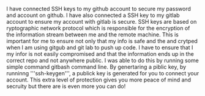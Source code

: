 I have connected SSH keys to my github account to secure my password and account on github. I have also connected a SSH key to my gitlab account to ensure my account with gitlab is secure. SSH keys are based on ryptographic network protocol which is responsible for the encryption of the information stream between me and the remote machine. This is important for me to ensure not only that my info is safe and the and crytped when I am using gitgub and git lab to push up code. I have to ensure that I my infor is not easily compromised and that the information ends up in the correct repo and not anywhere public. I was able to do this by running some simple command gitbash command line. By genertaring a piblic key, by runninng '''ssh-keygen''', a publick key is generated for you to connect your account. This extra level of protection gives you more peace of mind and secruity but there are is even more you can do!